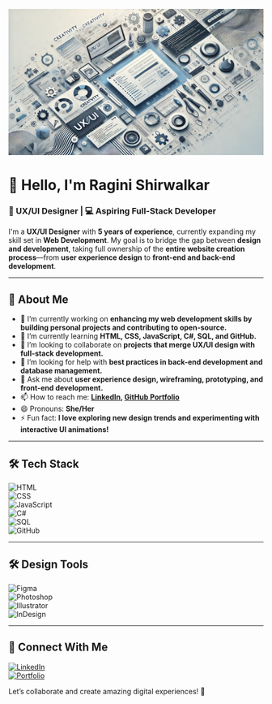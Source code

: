 ![UX UI Designer/ Website Developer](https://raw.githubusercontent.com/RaginiS19/RaginiS19/main/UX%20UI%20Designer%3AWeb%20Developer.png)

# 👋 Hello, I'm Ragini Shirwalkar  

### 🎨 UX/UI Designer | 💻 Aspiring Full-Stack Developer  

I'm a **UX/UI Designer** with **5 years of experience**, currently expanding my skill set in **Web Development**. My goal is to bridge the gap between **design and development**, taking full ownership of the **entire website creation process**—from **user experience design** to **front-end and back-end development**.  

---

## 🚀 About Me  
- 🔭 I’m currently working on **enhancing my web development skills by building personal projects and contributing to open-source.**  
- 🌱 I’m currently learning **HTML, CSS, JavaScript, C#, SQL, and GitHub.**  
- 👯 I’m looking to collaborate on **projects that merge UX/UI design with full-stack development.**  
- 🤔 I’m looking for help with **best practices in back-end development and database management.**  
- 💬 Ask me about **user experience design, wireframing, prototyping, and front-end development.**  
- 📫 How to reach me: **[LinkedIn](https://www.linkedin.com/in/raginishirwalkar/), [GitHub Portfolio](https://raginis19.github.io)**  
- 😄 Pronouns: **She/Her**  
- ⚡ Fun fact: **I love exploring new design trends and experimenting with interactive UI animations!**  

---

## 🛠 Tech Stack  
![HTML](https://img.shields.io/badge/HTML-E34F26?style=flat&logo=html5&logoColor=white)  
![CSS](https://img.shields.io/badge/CSS-1572B6?style=flat&logo=css3&logoColor=white)  
![JavaScript](https://img.shields.io/badge/JavaScript-F7DF1E?style=flat&logo=javascript&logoColor=black)  
![C#](https://img.shields.io/badge/C%23-239120?style=flat&logo=csharp&logoColor=white)  
![SQL](https://img.shields.io/badge/SQL-4479A1?style=flat&logo=postgresql&logoColor=white)  
![GitHub](https://img.shields.io/badge/GitHub-181717?style=flat&logo=github&logoColor=white)  

---

## 🛠 Design Tools  
![Figma](https://img.shields.io/badge/Figma-000000?style=flat&logo=figma&logoColor=white)  
![Photoshop](https://img.shields.io/badge/Photoshop-31A8FF?style=flat&logo=adobephotoshop&logoColor=white)  
![Illustrator](https://img.shields.io/badge/Illustrator-FF9A00?style=flat&logo=adobeillustrator&logoColor=white)  
![InDesign](https://img.shields.io/badge/InDesign-FF3366?style=flat&logo=adobeindesign&logoColor=white)  

---

## 📡 Connect With Me  
[![LinkedIn](https://img.shields.io/badge/LinkedIn-Profile-blue?logo=linkedin)](https://www.linkedin.com/in/raginishirwalkar/)  
[![Portfolio](https://img.shields.io/badge/Portfolio-Website-orange)](https://raginis19.github.io)  

Let’s collaborate and create amazing digital experiences! 🚀  


<!--
**RaginiS19/RaginiS19** is a ✨ _special_ ✨ repository because its `README.md` (this file) appears on your GitHub profile.

Here are some ideas to get you started:

- 🔭 I’m currently working on ...
- 🌱 I’m currently learning ...
- 👯 I’m looking to collaborate on ...
- 🤔 I’m looking for help with ...
- 💬 Ask me about ...
- 📫 How to reach me: ...
- 😄 Pronouns: ...
- ⚡ Fun fact: ...
-->
